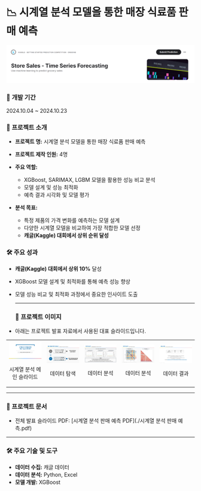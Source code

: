 # 📉  시계열 분석 모델을 통한 매장 식료품 판매 예측

<img src="./kaggle.png" alt="시계열 분석 " width="800">

### 📅 **개발 기간**  
2024.10.04 ~ 2024.10.23

### 🌟 **프로젝트 소개**  
- **프로젝트 명:** 시계열 분석 모델을 통한 매장 식료품 판매 예측
- **프로젝트 제작 인원:** 4명

- **주요 역할:**  
  - XGBoost, SARIMAX, LGBM 모델을 활용한 성능 비교 분석  
  - 모델 설계 및 성능 최적화  
  - 예측 결과 시각화 및 모델 평가

- **분석 목표:**  
  - 특정 제품의 가격 변화를 예측하는 모델 설계  
  - 다양한 시계열 모델을 비교하여 가장 적합한 모델 선정  
  - **캐글(Kaggle) 대회에서 상위 순위 달성**


### 🛠 **주요 성과**    
- **캐글(Kaggle) 대회에서 상위 10%** 달성
- XGBoost 모델 설계 및 최적화를 통해 예측 성능 향상
- 모델 성능 비교 및 최적화 과정에서 중요한 인사이트 도출  
  
  ---
  ### 🌟 프로젝트 이미지
- 아래는 프로젝트 발표 자료에서 사용된 대표 슬라이드입니다.
<table align="center">
  <tr>
    <td align="center">
      <img src="./시계열1.png" alt="시계열 분석 슬라이드 1" width="400">
      <p>시계열 분석 메인 슬라이드</p>
    </td>
    <td align="center">
      <img src="./시계열2.png" alt="시계열 분석 슬라이드 2" width="400">
      <p>데이터 탐색</p>
    </td>
    <td align="center">
      <img src="./시계열3.png" alt="시계열 분석 슬라이드 3" width="400">
      <p>데이터 분석</p>
  <td align="center">
      <img src="./시계열4.png" alt="시계열 분석 슬라이드 4" width="400">
      <p>데이터 분석</p>
  <td align="center">
      <img src="./시계열5.png" alt="시계열 분석 슬라이드 4" width="400">
      <p>데이터 결과</p>
    </td>
  </tr>
</table>


---

### 🔗 프로젝트 문서
- 전체 발표 슬라이드 PDF: [시계열 분석 판매 예측 PDF](./시계열 분석 판매 예측.pdf)

---

### 🛠 주요 기술 및 도구
- **데이터 수집:** 캐글 데이터  
- **데이터 분석:** Python, Excel
- **모델 개발:** XGBoost

